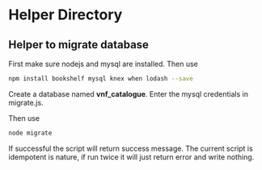 # Helper Directory

## Helper to migrate database

First make sure nodejs and mysql are installed. Then use

```bash
npm install bookshelf mysql knex when lodash --save
```

Create a database named **vnf_catalogue**.
Enter the mysql credentials in migrate.js.

Then use

```bash
node migrate
```

If successful the script will return success message. The current script is
idempotent is nature, if run twice it will just return error and write nothing.

